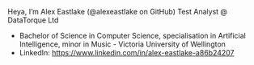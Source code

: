 Heya, I’m Alex Eastlake (@alexeastlake on GitHub)
 Test Analyst @ DataTorque Ltd
- Bachelor of Science in Computer Science, specialisation in Artificial Intelligence, minor in Music - Victoria University of Wellington
- LinkedIn: https://www.linkedin.com/in/alex-eastlake-a86b24207
